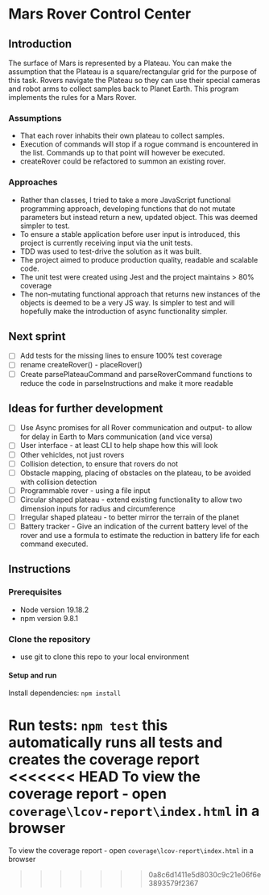 # Mars Rover Control Center

## Introduction
The surface of Mars is represented by a Plateau. You can make the assumption that the
Plateau is a square/rectangular grid for the purpose of this task.
Rovers navigate the Plateau so they can use their special cameras and robot arms to collect samples back to Planet Earth.
This program implements the rules for a Mars Rover. 

### Assumptions
* That each rover inhabits their own plateau to collect samples. 
* Execution of commands will stop if a rogue command is encountered in the list. Commands up to that point will however be executed. 
* createRover could be refactored to summon an existing rover. 

### Approaches
* Rather than classes, I tried to take a more JavaScript functional programming approach, developing functions that do not mutate parameters but instead return a new, updated object. This was deemed simpler to test. 
* To ensure a stable application before user input is introduced, this project is currently receiving input via the unit tests.
* TDD was used to test-drive the solution as it was built.
* The project aimed to produce production quality, readable and scalable code. 
* The unit test were created using Jest and the project maintains > 80% coverage 
* The non-mutating functional approach that returns new instances of the objects is deemed to be a very JS way. Is simpler to test and will hopefully make the introduction of async functionality simpler.

## Next sprint
+ [ ] Add tests for the missing lines to ensure 100% test coverage
+ [ ] rename createRover() - placeRover()
+ [ ] Create parsePlateauCommand and parseRoverCommand functions to reduce the code in parseInstructions and make it more readable

## Ideas for further development
+ [ ] Use Async promises for all Rover communication and output- to allow for delay in Earth to Mars communication (and vice versa)
+ [ ] User interface - at least CLI to help shape how this will look
+ [ ] Other vehicldes, not just rovers
+ [ ] Collision detection, to ensure that rovers do not 
+ [ ] Obstacle mapping, placing of obstacles on the plateau, to be avoided with collision detection
+ [ ] Programmable rover - using a file input
+ [ ] Circular shaped plateau - extend existing functionality to allow two dimension inputs for radius and circumference
+ [ ] Irregular shaped plateau - to better mirror the terrain of the planet
+ [ ] Battery tracker - Give an indication of the current battery level of the rover and use a formula to estimate the reduction in battery life for each command executed.

## Instructions
### Prerequisites
* Node version 19.18.2
* npm version 9.8.1
### Clone the repository
-   use git to clone this repo to your local environment
#### Setup and run

Install dependencies: `npm install`

Run tests: `npm test` this automatically runs all tests and creates the coverage report
<<<<<<< HEAD
To view the coverage report - open `coverage\lcov-report\index.html` in a browser
=======
To view the coverage report - open `coverage\lcov-report\index.html` in a browser
>>>>>>> 0a8c6d1411e5d8030c9c21e06f6e3893579f2367

